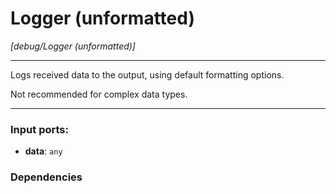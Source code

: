 # Logger (unformatted)

_[debug/Logger (unformatted)]_

---

Logs received data to the output, using default formatting options.  
  
Not recommended for complex data types.  

---

### Input ports:

* __data__: ` any `

### Dependencies




